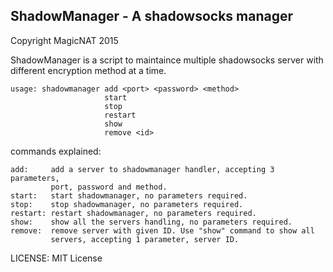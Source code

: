 ShadowManager - A shadowsocks manager
---

Copyright MagicNAT 2015


ShadowManager is a script to maintaince multiple shadowsocks server with different encryption method at a time.

	usage: shadowmanager add <port> <password> <method>
	                     start
	                     stop
	                     restart
	                     show
	                     remove <id>

commands explained:

	add:     add a server to shadowmanager handler, accepting 3 parameters,
	         port, password and method.
	start:   start shadowmanager, no parameters required.
	stop:    stop shadowmanager, no parameters required.
	restart: restart shadowmanager, no parameters required.
	show:    show all the servers handling, no parameters required.
	remove:  remove server with given ID. Use "show" command to show all
	         servers, accepting 1 parameter, server ID.

LICENSE: MIT License
